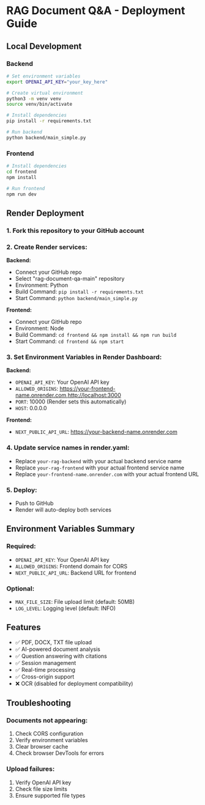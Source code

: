 # RAG Document Q&A - Deployment Guide

## Local Development

### Backend
```bash
# Set environment variables
export OPENAI_API_KEY="your_key_here"

# Create virtual environment
python3 -m venv venv
source venv/bin/activate

# Install dependencies
pip install -r requirements.txt

# Run backend
python backend/main_simple.py
```

### Frontend
```bash
# Install dependencies
cd frontend
npm install

# Run frontend
npm run dev
```

## Render Deployment

### 1. Fork this repository to your GitHub account

### 2. Create Render services:

**Backend:**
- Connect your GitHub repo
- Select "rag-document-qa-main" repository
- Environment: Python
- Build Command: `pip install -r requirements.txt`
- Start Command: `python backend/main_simple.py`

**Frontend:**
- Connect your GitHub repo  
- Environment: Node
- Build Command: `cd frontend && npm install && npm run build`
- Start Command: `cd frontend && npm start`

### 3. Set Environment Variables in Render Dashboard:

**Backend:**
- `OPENAI_API_KEY`: Your OpenAI API key
- `ALLOWED_ORIGINS`: https://your-frontend-name.onrender.com,http://localhost:3000
- `PORT`: 10000 (Render sets this automatically)
- `HOST`: 0.0.0.0

**Frontend:**
- `NEXT_PUBLIC_API_URL`: https://your-backend-name.onrender.com

### 4. Update service names in render.yaml:
- Replace `your-rag-backend` with your actual backend service name
- Replace `your-rag-frontend` with your actual frontend service name
- Replace `your-frontend-name.onrender.com` with your actual frontend URL

### 5. Deploy:
- Push to GitHub
- Render will auto-deploy both services

## Environment Variables Summary

### Required:
- `OPENAI_API_KEY`: Your OpenAI API key
- `ALLOWED_ORIGINS`: Frontend domain for CORS
- `NEXT_PUBLIC_API_URL`: Backend URL for frontend

### Optional:
- `MAX_FILE_SIZE`: File upload limit (default: 50MB)
- `LOG_LEVEL`: Logging level (default: INFO)

## Features

- ✅ PDF, DOCX, TXT file upload
- ✅ AI-powered document analysis  
- ✅ Question answering with citations
- ✅ Session management
- ✅ Real-time processing
- ✅ Cross-origin support
- ❌ OCR (disabled for deployment compatibility)

## Troubleshooting

### Documents not appearing:
1. Check CORS configuration
2. Verify environment variables
3. Clear browser cache
4. Check browser DevTools for errors

### Upload failures:
1. Verify OpenAI API key
2. Check file size limits
3. Ensure supported file types
